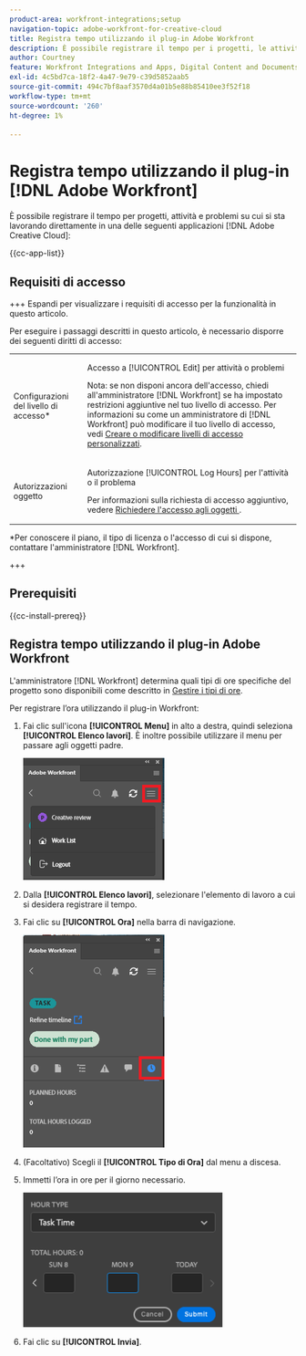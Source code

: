 ```yaml
---
product-area: workfront-integrations;setup
navigation-topic: adobe-workfront-for-creative-cloud
title: Registra tempo utilizzando il plug-in Adobe Workfront
description: È possibile registrare il tempo per i progetti, le attività e i problemi su cui si sta lavorando direttamente nelle applicazioni Adobe Creative Cloud.
author: Courtney
feature: Workfront Integrations and Apps, Digital Content and Documents
exl-id: 4c5bd7ca-18f2-4a47-9e79-c39d5852aab5
source-git-commit: 494c7bf8aaf3570d4a01b5e88b85410ee3f52f18
workflow-type: tm+mt
source-wordcount: '260'
ht-degree: 1%

---
```


# Registra tempo utilizzando il plug-in [!DNL Adobe Workfront]

È possibile registrare il tempo per progetti, attività e problemi su cui si sta lavorando direttamente in una delle seguenti applicazioni [!DNL Adobe Creative Cloud]:

{{cc-app-list}}

## Requisiti di accesso

+++ Espandi per visualizzare i requisiti di accesso per la funzionalità in questo articolo.

Per eseguire i passaggi descritti in questo articolo, è necessario disporre dei seguenti diritti di accesso:

<table style="table-layout:auto"> 
 <col> 
 <col> 
 <tbody> 
  <tr> 
   <!--<td role="rowheader">[!DNL Adobe Workfront] plan*</td> 
   <td> <p>[!UICONTROL Pro] or higher</p> </td> 
  </tr> 
  <tr data-mc-conditions=""> 
   <td role="rowheader">[!DNL Adobe Workfront] license*</td> 
   <td> <p>[!UICONTROL Work] or [!UICONTROL Plan]</p> </td> 
  </tr> 
  <tr> 
   <td role="rowheader">Product</td> 
   <td>You must have an [!DNL Adobe Creative Cloud] license in addition to a [!DNL Workfront] license.</td> 
  </tr> -->
  <tr> 
   <td role="rowheader">Configurazioni del livello di accesso*</td> 
   <td> <p>Accesso a [!UICONTROL Edit] per attività o problemi</p> <p>Nota: se non disponi ancora dell'accesso, chiedi all'amministratore [!DNL Workfront] se ha impostato restrizioni aggiuntive nel tuo livello di accesso. Per informazioni su come un amministratore di [!DNL Workfront] può modificare il tuo livello di accesso, vedi <a href="../../administration-and-setup/add-users/configure-and-grant-access/create-modify-access-levels.md" class="MCXref xref">Creare o modificare livelli di accesso personalizzati</a>.</p> </td> 
  </tr> 
  <tr> 
   <td role="rowheader">Autorizzazioni oggetto</td> 
   <td> <p>Autorizzazione [!UICONTROL Log Hours] per l'attività o il problema</p> <p>Per informazioni sulla richiesta di accesso aggiuntivo, vedere <a href="../../workfront-basics/grant-and-request-access-to-objects/request-access.md" class="MCXref xref">Richiedere l'accesso agli oggetti </a>.</p> </td> 
  </tr> 
 </tbody> 
</table>

&#42;Per conoscere il piano, il tipo di licenza o l&#39;accesso di cui si dispone, contattare l&#39;amministratore [!DNL Workfront].

+++

## Prerequisiti

{{cc-install-prereq}}

## Registra tempo utilizzando il plug-in Adobe Workfront

L&#39;amministratore [!DNL Workfront] determina quali tipi di ore specifiche del progetto sono disponibili come descritto in [Gestire i tipi di ore](../../administration-and-setup/set-up-workfront/configure-timesheets-schedules/hour-types.md).

Per registrare l’ora utilizzando il plug-in Workfront:

1. Fai clic sull&#39;icona **[!UICONTROL Menu]** in alto a destra, quindi seleziona **[!UICONTROL Elenco lavori]**. È inoltre possibile utilizzare il menu per passare agli oggetti padre.

   ![Torna all&#39;elenco di lavoro](assets/go-back-to-work-list-350x314.png)

1. Dalla **[!UICONTROL Elenco lavori]**, selezionare l&#39;elemento di lavoro a cui si desidera registrare il tempo.
1. Fai clic su **[!UICONTROL Ora]** nella barra di navigazione.

   ![Registrare ore](assets/log-time-350x337.png)

1. (Facoltativo) Scegli il **[!UICONTROL Tipo di Ora]** dal menu a discesa.
1. Immetti l’ora in ore per il giorno necessario.

   ![Registra ore](assets/copy-of-log-hours-350x236.png)

1. Fai clic su **[!UICONTROL Invia]**.

